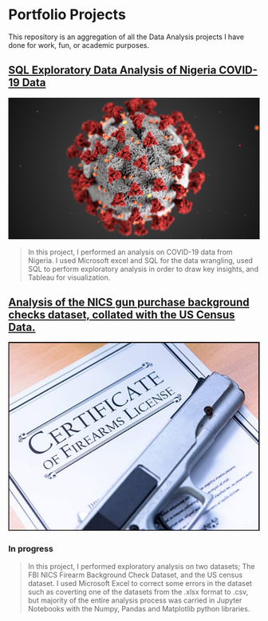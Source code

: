# Portfolio Projects
 This repository is an aggregation of all the Data Analysis projects I have done for work, fun, or academic purposes.


## [SQL Exploratory Data Analysis of Nigeria COVID-19 Data](https://github.com/jjjeorgee/Nigeria_Covid_Stats_Analysis)
![alt](https://github.com/jjjeorgee/Portfolio-Projects/blob/61b007560bfa539d208dbbb13c6f207e77911f54/wew.PNG)
> In this project, I performed an analysis on COVID-19 data from Nigeria. I used Microsoft excel and SQL
> for the data wrangling, used SQL to perform exploratory analysis in order to draw key insights, and Tableau for visualization.


## [Analysis of the NICS gun purchase background checks dataset, collated with the US Census Data.](https://github.com/jjjeorgee/ALX-T/blob/main/Project%2001/NCIS%20background%20checks%20data%20analysis%20collated%20with%20US%20census%20data%20(1).ipynb)
![alt](https://github.com/jjjeorgee/ALX-T/blob/main/Project%2001/jpgs/Capture.PNG)
### In progress
> In this project, I performed exploratory analysis on two datasets; The FBI NICS Firearm Background Check Dataset, and the US census dataset. I used Microsoft Excel to correct some errors in the dataset such as coverting one of the datasets from the .xlsx format to .csv, but majority of the entire analysis process was carried in Jupyter Notebooks with the Numpy, Pandas and Matplotlib python libraries.
